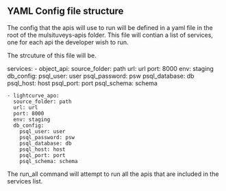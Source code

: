 ## YAML Config file structure
The config that the apis will use to run will be defined in a yaml file in the root of the mulsituveys-apis folder.
This file will contian a list of services, one for each api the developer wish to run.

The strcuture of this file will be.

services:
    - object_api:
      source_folder: path
      url: url
      port: 8000
      env: staging
      db_config:
        psql_user: user
        psql_password: psw
        psql_database: db
        psql_host: host
        psql_port: port
        psql_schema: schema

    - lightcurve_apo:
      source_folder: path
      url: url
      port: 8000
      env: staging
      db_config:
        psql_user: user
        psql_password: psw
        psql_database: db
        psql_host: host
        psql_port: port
        psql_schema: schema


The run_all command will attempt to run all the apis that are included in the services list.


